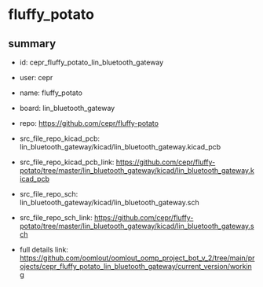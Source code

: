 # fluffy_potato
 
## summary 
* id: cepr_fluffy_potato_lin_bluetooth_gateway
* user: cepr
* name: fluffy_potato
* board: lin_bluetooth_gateway
* repo: https://github.com/cepr/fluffy-potato
* src_file_repo_kicad_pcb: lin_bluetooth_gateway/kicad/lin_bluetooth_gateway.kicad_pcb
* src_file_repo_kicad_pcb_link: https://github.com/cepr/fluffy-potato/tree/master/lin_bluetooth_gateway/kicad/lin_bluetooth_gateway.kicad_pcb


* src_file_repo_sch: lin_bluetooth_gateway/kicad/lin_bluetooth_gateway.sch
* src_file_repo_sch_link: https://github.com/cepr/fluffy-potato/tree/master/lin_bluetooth_gateway/kicad/lin_bluetooth_gateway.sch
* full details link: https://github.com/oomlout/oomlout_oomp_project_bot_v_2/tree/main/projects/cepr_fluffy_potato_lin_bluetooth_gateway/current_version/working  






